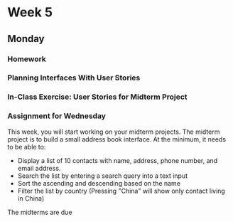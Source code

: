# Week 5

## Monday

### Homework

### Planning Interfaces With User Stories

### In-Class Exercise: User Stories for Midterm Project

### Assignment for Wednesday

This week, you will start working on your midterm projects. The midterm project is to build a small address book interface. At the minimum, it needs to be able to:

* Display a list of 10 contacts with name, address, phone number, and email address.
* Search the list by entering a search query into a text input
* Sort the ascending and descending based on the name
* Filter the list by country (Pressing "China" will show only contact living in China)

The midterms are due
